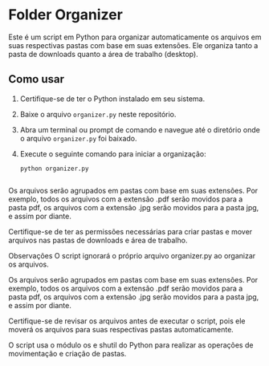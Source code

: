 # Folder Organizer

Este é um script em Python para organizar automaticamente os arquivos em suas respectivas pastas com base em suas extensões. Ele organiza tanto a pasta de downloads quanto a área de trabalho (desktop).

## Como usar

1. Certifique-se de ter o Python instalado em seu sistema.

2. Baixe o arquivo `organizer.py` neste repositório.

3. Abra um terminal ou prompt de comando e navegue até o diretório onde o arquivo `organizer.py` foi baixado.

4. Execute o seguinte comando para iniciar a organização:

   ```shell
   python organizer.py


Os arquivos serão agrupados em pastas com base em suas extensões. Por exemplo, todos os arquivos com a extensão .pdf serão movidos para a pasta pdf, os arquivos com a extensão .jpg serão movidos para a pasta jpg, e assim por diante.

Certifique-se de ter as permissões necessárias para criar pastas e mover arquivos nas pastas de downloads e área de trabalho.

Observações
O script ignorará o próprio arquivo organizer.py ao organizar os arquivos.

Os arquivos serão agrupados em pastas com base em suas extensões. Por exemplo, todos os arquivos com a extensão .pdf serão movidos para a pasta pdf, os arquivos com a extensão .jpg serão movidos para a pasta jpg, e assim por diante.

Certifique-se de revisar os arquivos antes de executar o script, pois ele moverá os arquivos para suas respectivas pastas automaticamente.

O script usa o módulo os e shutil do Python para realizar as operações de movimentação e criação de pastas.
